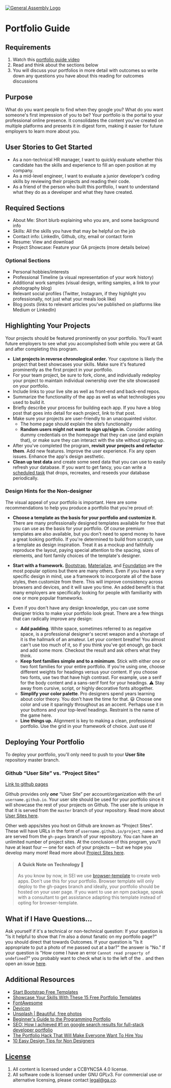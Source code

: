 [![General Assembly Logo](https://camo.githubusercontent.com/1a91b05b8f4d44b5bbfb83abac2b0996d8e26c92/687474703a2f2f692e696d6775722e636f6d2f6b6538555354712e706e67)](https://generalassemb.ly/education/web-development-immersive)

# Portfolio Guide

## Requirements

1. Watch this [portfolio guide video](https://drive.google.com/drive/folders/1is2Ann-HiMgXL3ydwjeu1s1sDT5Y5gJd)
1. Read and think about the sections below
1. You will discuss your portfolios in more detail with outcomes so write down any questions you have about this reading for outcomes discussions

## Purpose

What do you want people to find when they google you?
What do you want someone's first impression of you to be?
Your portfolio is the portal to your professional online presence.
It consolidates the content you've created on multiple platforms and presents
it in digest form, making it easier for future employers to learn more about you.

## User Stories to Get Started

- As a non-technical HR manager, I want to quickly evaluate whether this candidate has the skills and experience to fill an open position at my company.
- As a mid-level engineer, I want to evaluate a junior developer’s coding skills by reviewing their projects and reading their code.
- As a friend of the person who built this portfolio, I want to understand what they do as a developer and what they have created.

## Required Sections

- About Me: Short blurb explaining who you are, and some background info
- Skills: All the skills you have that may be helpful on the job
- Contact info: LinkedIn, Github, city, email or contact form
- Resume: View and download
- Project Showcase: Feature your GA projects (more details below)

### Optional Sections

- Personal hobbies/interests
- Professional Timeline (a visual representation of your work history)
- Additional work samples (visual design, writing samples, a link to your photography blog)
- Relevant social profiles (Twitter, Instagram, if they highlight you professionally, not just what your meals look like)
- Blog posts (links to relevant articles you've published on platforms like Medium or LinkedIn)

## Highlighting Your Projects

Your projects should be featured prominently on your portfolio.  You'll want future employers to see what you accomplished both while you were at GA and after completing this program.

- **List projects in reverse chronological order.**  Your capstone is likely the project that best showcases your skills.  Make sure it's featured prominently as the first project in your portfolio.
- For your team project, be sure to fork, clone, and individually redeploy your project to maintain individual ownership over the site showcased on your portfolio.
- Include links to your live site as well as front-end and back-end repos.
- Summarize the functionality of the app as well as what technologies you used to build it.
- Briefly describe your process for building each app. If you have a blog post that goes into detail for each project, link to that post.
- Make sure your projects are user-friendly to an unacquainted visitor.
  - The home page should explain the site’s functionality
  - **Random users might not want to sign up/sign in.** Consider adding dummy credentials on the homepage that they can use (and explain that), or make sure they can interact with the site without signing up.
- After you've completed the program, **revisit your projects and refactor them**.  Add new features.  Improve the user experience.  Fix any open issues.  Enhance the app's design aesthetic.
- **Clean up test data** and create some seed data that you can use to easily refresh your database.  If you want to get fancy, you can write a [scheduled task](https://devcenter.heroku.com/articles/scheduler) that drops, recreates, and reseeds your database periodically.

### Design Hints for the Non-designer

The visual appeal of your portfolio is important.  Here are some recommendations to help you produce a portfolio that you're proud of:

- **Choose a template as the basis for your portfolio and customize it.**  There are many professionally designed templates available for free that you can use as the basis for your portfolio.  Of course premium templates are also available, but you don't need to spend money to have a great looking portfolio. If you're determined to build from scratch, use a template as design inspiration.  Treat it as a mockup and faithfully reproduce the layout, paying special attention to the spacing, sizes of elements, and font family choices of the template's designer.

- **Start with a framework.** [Bootstrap](http://getbootstrap.com/css/), [Materialize](http://materializecss.com/), and [Foundation](http://foundation.zurb.com) are the most popular options but there are many others.  Even if you have a very specific design in mind, use a framework to incorporate all of the base styles, then customize from there.  This will improve consistency across browsers and devices, and it will save you time. An added benefit is that many employers are specifically looking for people with familiarity with one or more popular frameworks.

- Even if you don't have any design knowledge, you can use some designer tricks to make your portfolio look great.  There are a few things that can radically improve any design:

  - **Add padding**.  White space, sometimes referred to as negative space, is a professional designer's secret weapon and a shortage of it is the hallmark of an amateur.  Let your content breathe!  You almost can't use too much of it, so if you think you've got enough, go back and add some more.  Checkout the result and ask others what they think.
  - **Keep font families simple and to a minimum**. Stick with either one or two font families for your entire portfolio. If you're using one, choose different weights for headings versus your content. If you choose two fonts, use two that have high contrast.  For example, use a serif for the body content and a sans-serif font for your headings.  :warning: Stay away from cursive, script, or highly decorative fonts altogether.
  - **Simplify your color palette**.  Pro designers spend years learning about color theory.  You don't have the time for that. :smiley: Choose one color and use it sparingly throughout as an accent.  Perhaps use it in your buttons and your top-level headings.  Restraint is the name of the game here.
  - **Line things up.**  Alignment is key to making a clean, professional portfolio.  Use the grid in your framework of choice.  Just use it!

## Deploying Your Portfolio

To deploy your portfolio, you'll only need to push to your **User Site** repository master branch.

### Github “User Site” vs. “Project Sites”

[Link to github pages](https://pages.github.com/)

Github provides only ***one*** “User Site” per account/organization with the url `username.github.io`. Your user site should be used for your portfolio since it will showcase the rest of your projects on Github. The user site is unique in that it is served from the `master` branch of your repository. Read more about [User Sites here](https://help.github.com/articles/user-organization-and-project-pages/#project-pages).

Other web apps/sites you host on Github are known as “Project Sites”. These will have URLs in the form of `username.github.io/project_names` and are served from the `gh-pages` branch of your repository. You can have an unlimited number of project sites.  At the conclusion of this program, you'll have at least four —  one for each of your projects — but we hope you develop many more!  Read more about [Project Sites here](https://help.github.com/articles/user-organization-and-project-pages/#user--organization-pages).

> #### A Quick Note on Technology :triangular_flag_on_post:
> As you know by now, in SEI we use [browser-template](https://git.generalassemb.ly/ga-wdi-boston/browser-template) to create
web apps.  Don't use this for your portfolio.  Browser template will only deploy to the gh-pages branch and ideally, your portfolio should be hosted on your user page.  If you want to use an npm package, speak with a consultant to get assistance adapting this template instead of opting for browser-template.

## What if I Have Questions...

Ask yourself if it's a technical or non-technical question: If your question is "Is it helpful to show that I'm
also a donut fanatic on my portfolio page?" you should direct that towards
Outcomes. If your question is "Is it appropriate to put a photo of me passed out
 at a bar?" the answer is "No." If your question is "How come I have an error `Cannot read property of
 undefined`?" you probably want to check what is to the left of the `.` and then
 open an issue [here](https://git.generalassemb.ly/ga-wdi-boston/portfolio-template/issues).

## Additional Resources

- [Start Bootstrap Free Templates](https://startbootstrap.com/themes/portfolio-resume/)
- [Showcase Your Skills With These 15 Free Portfolio Templates](https://skillcrush.com/2016/09/06/free-portfolio-templates/)
- [FontAwesome](https://fontawesome.com/)
- [Devicon](https://konpa.github.io/devicon/)
- [Unsplash | Beautiful, free photos](https://unsplash.com/)
- [Beginner's Guide to the Programming Portfolio](https://leerob.io/blog/beginners-guide-to-the-programming-portfolio)
- [SEO: How I achieved #1 on google search results for full-stack developer portfolio](https://caferati.me/labs/seo-part-one-google-search-for-full-stack-developer-portfolio)
- [The Portfolio Hack That Will Make Everyone Want To Hire You](https://www.freecodecamp.org/news/the-portfolio-hack-that-will-make-everyone-want-to-hire-you-58079cfed0b/)
- [10 Easy Design Tips for Non Designers](https://medium.com/makeamark/10-easy-design-tips-for-non-designers-b83405e49179)

## [License](LICENSE)

1. All content is licensed under a CC­BY­NC­SA 4.0 license.
1. All software code is licensed under GNU GPLv3. For commercial use or
    alternative licensing, please contact legal@ga.co.
